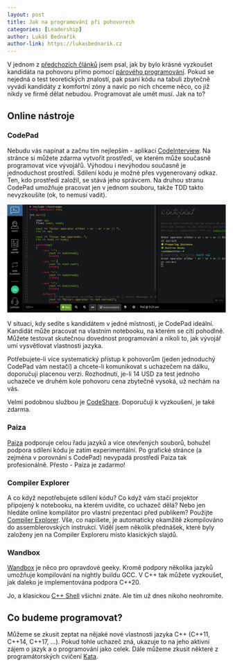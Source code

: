 ```yaml
---
layout: post
title: Jak na programování při pohovorech
categories: [Leadership]
author: Lukáš Bednařík
author-link: https://lukasbednarik.cz
---
```


V jednom z [předchozích článků](/idealni-pohovor/) jsem psal, jak by bylo krásné vyzkoušet kandidáta na pohovoru
přímo pomocí [párového programování](/parove-programovani/). Pokud se nejedná o test teoretických znalostí, pak psaní kódu na tabuli zbytečně vyvádí kandidáty z komfortní zóny a navíc po nich chceme něco, co již
nikdy ve firmě dělat nebudou. Programovat ale umět musí. Jak na to?

<!--more-->

## Online nástroje

### CodePad

Nebudu vás napínat a začnu tím nejlepším - aplikací [CodeInterview](https://codeinterview.io). Na stránce si můžete zdarma vytvořit prostředí, ve kterém může současně programovat více vývojářů.
Výhodou i nevýhodou současně je jednoduchost prostředí. Sdílení kódu je možné přes vygenerovaný odkaz.
Ten, kdo prostředí založil, se stává jeho správcem. Na druhou stranu CodePad umožňuje pracovat jen v jednom souboru,
takže TDD takto nevyzkoušíte (ok, to nemusí vadit).

![CodePad](/images/blog/codepad.jpg)

V situaci, kdy sedíte s kandidátem v jedné místnosti, je CodePad ideální. Kandidát může pracovat na vlastním notebooku,
na kterém se cítí pohodlně. Můžete testovat skutečnou dovednost programování a nikoli to,
jak vývojář umí vysvětlovat vlastnosti jazyka.

Potřebujete-li více systematický přístup k pohovorům (jeden jednoduchý CodePad vám nestačí) a chcete-li
komunikovat s uchazečem na dálku, doporučuji placenou verzi. Rozhodnutí, je-li 14 USD za test jednoho uchazeče ve druhém
kole pohovoru cena zbytečně vysoká, už nechám na vás.

Velmi podobnou službou je [CodeShare](https://codeshare.io). Doporučuji k vyzkoušení, je také zdarma.

### Paiza

[Paiza](https://paiza.io/en/) podporuje celou řadu jazyků a více otevřených souborů, bohužel podpora sdílení
kódu je zatím experimentální. Po grafické stránce (a zejména v porovnání s CodePad) nevypadá prostředí
Paiza tak profesionálně. Přesto - Paiza je zadarmo!

### Compiler Explorer

A co když nepotřebujete sdílení kódu? Co když vám stačí projektor připojený k notebooku, na kterém uvidíte,
co uchazeč dělá? Nebo jen hledáte online kompilátor pro vlastní prezentaci před publikem? Použijte
[Compiler Explorer](https://godbolt.org/).  Vše, co napíšete, je automaticky okamžitě zkompilováno do assemblerovských instrukcí.
Viděl jsem několik přednášek, které byly založeny jen na Compiler Exploreru místo klasických slajdů.

### Wandbox

[Wandbox](https://wandbox.org/) je něco pro opravdové geeky.
Kromě podpory několika jazyků umožňuje kompilování na nightly buildu GCC. V C++ tak můžete vyzkoušet,
jak daleko je implementována podpora C++20.

Jo, a klasickou [C++ Shell](http://cpp.sh/) všichni znáte. Ale tím už dnes nikoho neohromíte.

## Co budeme programovat?

Můžeme se zkusit zeptat na nějaké nové vlastnosti jazyka C++ (C++11, C++14, C++17, …).
Pokud tohle uchazeč zná, ukazuje to na jeho aktivní zájem o jazyk a o programování jako celek.
Dále můžeme zkusit některé z programátorských cvičení [Kata](http://codingdojo.org/kata/).

